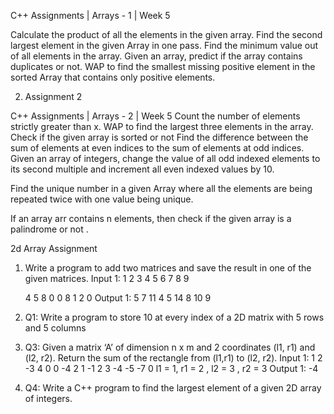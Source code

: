 C++ Assignments | Arrays - 1 | Week 5

Calculate the product of all the elements in the given array.
Find the second largest element in the given Array in one pass.
Find the minimum value out of all elements in the array.
Given an array, predict if the array contains duplicates or not.
WAP to find the smallest missing positive element in the sorted Array that contains only
positive elements.

2. Assignment 2

C++ Assignments | Arrays - 2 | Week 5
Count the number of elements strictly greater than x.
WAP to find the largest three elements in the array.
Check if the given array is sorted or not
Find the difference between the sum of elements at even indices to the sum of elements at odd
indices.
Given an array of integers, change the value of all odd indexed elements to its second multiple and increment all even indexed values by 10.

Find the unique number in a given Array where all the elements are being repeated twice with one value being unique.

If an array arr contains n elements, then check if the given array is a palindrome or not .

2d Array Assignment

1. Write a program to add two matrices and save the result in one of the given matrices.
    Input 1:
    1 2 3
    4 5 6
    7 8 9

    4 5 8
    0 0 8
    1 2 0
    Output 1:
    5 7 11
    4 5 14
    8 10 9

2. Q1: Write a program to store 10 at every index of a 2D matrix with 5 rows and 5 columns

3. Q3: Given a matrix ‘A’ of dimension n x m and 2 coordinates (l1, r1) and (l2, r2). Return the sum of the
    rectangle from (l1,r1) to (l2, r2).
    Input 1:
    1 2 -3 4
    0 0 -4 2
    1 -1 2 3
    -4 -5 -7 0
    l1 = 1, r1 = 2 , l2 = 3 , r2 = 3
    Output 1: -4
    

5. Q4: Write a C++ program to find the largest element of a given 2D array of integers.